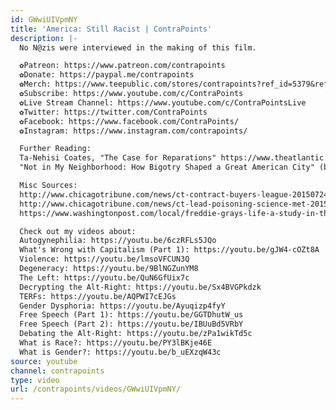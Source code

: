 ```yaml
---
id: GWwiUIVpmNY
title: 'America: Still Racist | ContraPoints'
description: |-
  No N@zis were interviewed in the making of this film.

  ✿Patreon: https://www.patreon.com/contrapoints
  ✿Donate: https://paypal.me/contrapoints
  ✿Merch: https://www.teepublic.com/stores/contrapoints?ref_id=5379&ref_type=aff
  ✿Subscribe: https://www.youtube.com/c/ContraPoints
  ✿Live Stream Channel: https://www.youtube.com/c/ContraPointsLive
  ✿Twitter: https://twitter.com/ContraPoints
  ✿Facebook: https://www.facebook.com/ContraPoints/
  ✿Instagram: https://www.instagram.com/contrapoints/

  Further Reading:
  Ta-Nehisi Coates, "The Case for Reparations" https://www.theatlantic.com/magazine/archive/2014/06/the-case-for-reparations/361631/
  "Not in My Neighborhood: How Bigotry Shaped a Great American City" (book) by Antero Pietila

  Misc Sources:
  http://www.chicagotribune.com/news/ct-contract-buyers-league-20150724-story.html
  http://www.chicagotribune.com/news/ct-lead-poisoning-science-met-20150605-story.html
  https://www.washingtonpost.com/local/freddie-grays-life-a-study-in-the-sad-effects-of-lead-paint-on-poor-blacks/2015/04/29/0be898e6-eea8-11e4-8abc-d6aa3bad79dd_story.html?utm_term=.796869fd9509

  Check out my videos about:
  Autogynephilia: https://youtu.be/6czRFLs5JQo
  What's Wrong with Capitalism (Part 1): https://youtu.be/gJW4-cOZt8A
  Violence: https://youtu.be/lmsoVFCUN3Q
  Degeneracy: https://youtu.be/9BlNGZunYM8
  The Left: https://youtu.be/QuN6GfUix7c
  Decrypting the Alt-Right: https://youtu.be/Sx4BVGPkdzk
  TERFs: https://youtu.be/AQPWI7cEJGs
  Gender Dysphoria: https://youtu.be/Ayuqizp4fyY
  Free Speech (Part 1): https://youtu.be/GGTDhutW_us
  Free Speech (Part 2): https://youtu.be/IBUuBd5VRbY
  Debating the Alt-Right: https://youtu.be/zPa1wikTd5c
  What is Race?: https://youtu.be/PY3lBKje46E
  What is Gender?: https://youtu.be/b_uEXzqW43c
source: youtube
channel: contrapoints
type: video
url: /contrapoints/videos/GWwiUIVpmNY/
---
```

